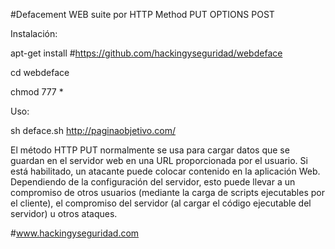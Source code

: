 #Defacement WEB suite por HTTP Method PUT OPTIONS POST

Instalación:

apt-get install #https://github.com/hackingyseguridad/webdeface

cd webdeface

chmod 777 *

Uso:

sh deface.sh http://paginaobjetivo.com/



El método HTTP PUT normalmente se usa para cargar datos que se guardan en el servidor web en una URL proporcionada por el usuario. Si está habilitado, un atacante puede colocar contenido en la aplicación Web. Dependiendo de la configuración del servidor, esto puede llevar a un compromiso de otros usuarios (mediante la carga de scripts ejecutables por el cliente), el compromiso del servidor (al cargar el código ejecutable del servidor) u otros ataques.

#www.hackingyseguridad.com
